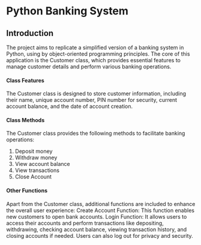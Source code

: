 # Python Banking System

## Introduction
The project aims to replicate a simplified version of a banking system in Python, using by object-oriented programming principles.
The core of this application is the Customer class, which provides essential features to manage customer details and perform various banking operations.

#### Class Features
The Customer class is designed to store customer information, including their name, unique account number, PIN number for security, current account balance, 
and the date of account creation.

#### Class Methods
The Customer class provides the following methods to facilitate banking operations:
1. Deposit money
2. Withdraw money
3. View account balance
4. View transactions
5. Close Account

#### Other Functions
Apart from the Customer class, additional functions are included to enhance the overall user experience:
Create Account Function: This function enables new customers to open bank accounts.
Login Function: It allows users to access their accounts and perform transactions like depositing, withdrawing, checking account balance, viewing transaction history, 
and closing accounts if needed. Users can also log out for privacy and security.
